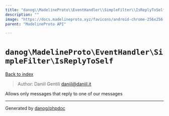 ```yaml
---
title: "danog\\MadelineProto\\EventHandler\\SimpleFilter\\IsReplyToSelf: Allows only messages that reply to one of our messages"
description: ""
image: "https://docs.madelineproto.xyz/favicons/android-chrome-256x256.png"
parent: "MadelineProto API"

---
```

# `danog\MadelineProto\EventHandler\SimpleFilter\IsReplyToSelf`
[Back to index](../../../../index.html)

> Author: Daniil Gentili <daniil@daniil.it>  
  

Allows only messages that reply to one of our messages  



---
Generated by [danog/phpdoc](https://phpdoc.daniil.it)
